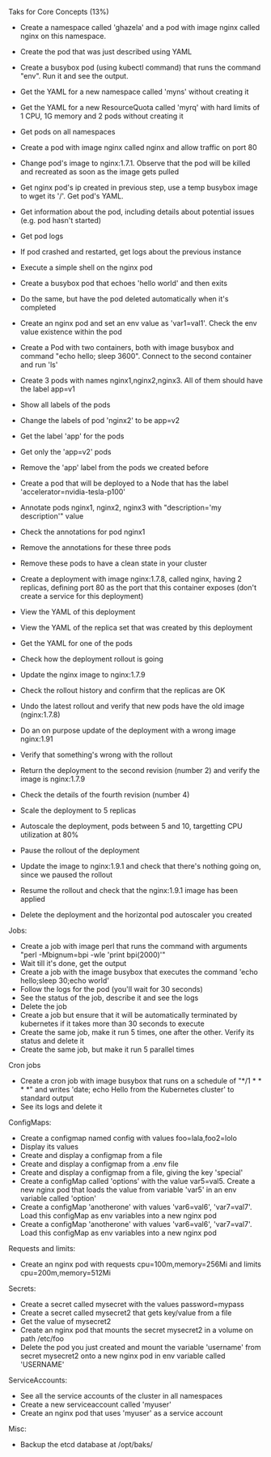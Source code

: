 Taks for Core Concepts (13%)

* Create a namespace called 'ghazela' and a pod with image nginx called nginx on this namespace.
* Create the pod that was just described using YAML
* Create a busybox pod (using kubectl command) that runs the command "env". Run it and see the output.
* Get the YAML for a new namespace called 'myns' without creating it
* Get the YAML for a new ResourceQuota called 'myrq' with hard limits of 1 CPU, 1G memory and 2 pods without creating it
* Get pods on all namespaces
* Create a pod with image nginx called nginx and allow traffic on port 80
* Change pod's image to nginx:1.7.1. Observe that the pod will be killed and recreated as soon as the image gets pulled
* Get nginx pod's ip created in previous step, use a temp busybox image to wget its '/'. Get pod's YAML.
* Get information about the pod, including details about potential issues (e.g. pod hasn't started)
* Get pod logs
* If pod crashed and restarted, get logs about the previous instance
* Execute a simple shell on the nginx pod
* Create a busybox pod that echoes 'hello world' and then exits
* Do the same, but have the pod deleted automatically when it's completed
* Create an nginx pod and set an env value as 'var1=val1'. Check the env value existence within the pod


* Create a Pod with two containers, both with image busybox and command "echo hello; sleep 3600". Connect to the second container and run 'ls'
* Create 3 pods with names nginx1,nginx2,nginx3. All of them should have the label app=v1
* Show all labels of the pods
* Change the labels of pod 'nginx2' to be app=v2
* Get the label 'app' for the pods
* Get only the 'app=v2' pods
* Remove the 'app' label from the pods we created before
* Create a pod that will be deployed to a Node that has the label 'accelerator=nvidia-tesla-p100'
* Annotate pods nginx1, nginx2, nginx3 with "description='my description'" value
* Check the annotations for pod nginx1
* Remove the annotations for these three pods
* Remove these pods to have a clean state in your cluster
* Create a deployment with image nginx:1.7.8, called nginx, having 2 replicas, defining port 80 as the port that this container exposes (don't create a service for this deployment)
* View the YAML of this deployment
* View the YAML of the replica set that was created by this deployment
* Get the YAML for one of the pods
* Check how the deployment rollout is going
* Update the nginx image to nginx:1.7.9
* Check the rollout history and confirm that the replicas are OK
* Undo the latest rollout and verify that new pods have the old image (nginx:1.7.8)
* Do an on purpose update of the deployment with a wrong image nginx:1.91
* Verify that something's wrong with the rollout
* Return the deployment to the second revision (number 2) and verify the image is nginx:1.7.9
* Check the details of the fourth revision (number 4)
* Scale the deployment to 5 replicas
* Autoscale the deployment, pods between 5 and 10, targetting CPU utilization at 80%
* Pause the rollout of the deployment
* Update the image to nginx:1.9.1 and check that there's nothing going on, since we paused the rollout
* Resume the rollout and check that the nginx:1.9.1 image has been applied
* Delete the deployment and the horizontal pod autoscaler you created

Jobs: 

* Create a job with image perl that runs the command with arguments "perl -Mbignum=bpi -wle 'print bpi(2000)'"
* Wait till it's done, get the output
* Create a job with the image busybox that executes the command 'echo hello;sleep 30;echo world'
* Follow the logs for the pod (you'll wait for 30 seconds)
* See the status of the job, describe it and see the logs
* Delete the job
* Create a job but ensure that it will be automatically terminated by kubernetes if it takes more than 30 seconds to execute
* Create the same job, make it run 5 times, one after the other. Verify its status and delete it
* Create the same job, but make it run 5 parallel times

Cron jobs
* Create a cron job with image busybox that runs on a schedule of "*/1 * * * *" and writes 'date; echo Hello from the Kubernetes cluster' to standard output
* See its logs and delete it

ConfigMaps:

* Create a configmap named config with values foo=lala,foo2=lolo
* Display its values
* Create and display a configmap from a file
* Create and display a configmap from a .env file
* Create and display a configmap from a file, giving the key 'special'
* Create a configMap called 'options' with the value var5=val5. Create a new nginx pod that loads the value from variable 'var5' in an env variable called 'option'
* Create a configMap 'anotherone' with values 'var6=val6', 'var7=val7'. Load this configMap as env variables into a new nginx pod
* Create a configMap 'anotherone' with values 'var6=val6', 'var7=val7'. Load this configMap as env variables into a new nginx pod

Requests and limits:
* Create an nginx pod with requests cpu=100m,memory=256Mi and limits cpu=200m,memory=512Mi

Secrets:
* Create a secret called mysecret with the values password=mypass
* Create a secret called mysecret2 that gets key/value from a file
* Get the value of mysecret2
* Create an nginx pod that mounts the secret mysecret2 in a volume on path /etc/foo
* Delete the pod you just created and mount the variable 'username' from secret mysecret2 onto a new nginx pod in env variable called 'USERNAME'



ServiceAccounts:
* See all the service accounts of the cluster in all namespaces
* Create a new serviceaccount called 'myuser'
* Create an nginx pod that uses 'myuser' as a service account



Misc:
* Backup the etcd database at /opt/baks/
